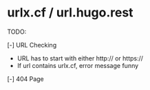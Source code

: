 # urlx.cf / url.hugo.rest

TODO:

[-] URL Checking 
- URL has to start with either http:// or https://
- If url contains urlx.cf, error message funny

[-] 404 Page

